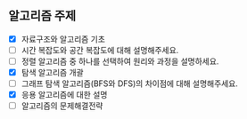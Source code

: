 ## 알고리즘 주제

- [x] 자료구조와 알고리즘 기초
- [ ] 시간 복잡도와 공간 복잡도에 대해 설명해주세요.
- [ ] 정렬 알고리즘 중 하나를 선택하여 원리와 과정을 설명하세요.
- [x] 탐색 알고리즘 개괄
- [ ] 그래프 탐색 알고리즘(BFS와 DFS)의 차이점에 대해 설명해주세요.
- [x] 응용 알고리즘에 대한 설명
- [ ] 알고리즘의 문제해결전략